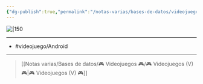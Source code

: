```yaml
---
{"dg-publish":true,"permalink":"/notas-varias/bases-de-datos/videojuegos/v-blitz-brigade/"}
---
```



![|150](https://images.igdb.com/igdb/image/upload/t_cover_big/co2pkq.jpg)

---

- #videojuego/Android 

---

> [[Notas varias/Bases de datos/🎮 Videojuegos 🎮/🎮 Videojuegos (V) 🎮\|🎮 Videojuegos (V) 🎮]]